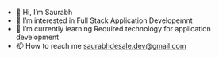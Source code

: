 - 👋 Hi, I’m Saurabh
- 👀 I’m interested in Full Stack Application Developemnt
- 🌱 I’m currently learning Required technology for application development
- 📫 How to reach me saurabhdesale.dev@gmail.com

<!---
SaurabhDesale-Dev/SaurabhDesale-Dev is a ✨ special ✨ repository because its `README.md` (this file) appears on your GitHub profile.
You can click the Preview link to take a look at your changes.
--->

